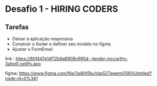 # Desafio 1 - HIRING CODERS
 ## Tarefas 
 - Deixar a aplicação responsiva
 - Construir o footer e definer seu modelo no figma
 - Ajustar o FormEmail
 
 link : https://60f447e1df12b9a6908c695d--tender-mccarthy-3afed1.netlify.app
 
 figma: https://www.figma.com/file/3q8HI5kuVsp52TewemO561/Untitled?node-id=0%3A1
